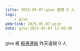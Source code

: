 ```yaml
---
title: 2025-05-07-give 違規 0 人
tags:
    - give
abbrlink: 2025-05-07-give
date: give-2025-05-07 12:00:00
---
```

give 板 [板規連結](https://www.ptt.cc/bbs/give/M.1612495900.A.C32.html)
昨天違規 0 人
